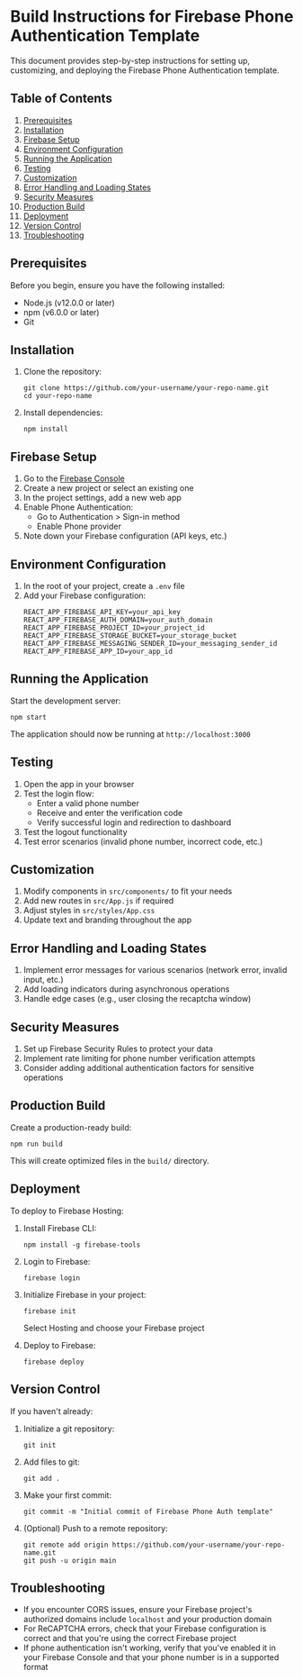 # Build Instructions for Firebase Phone Authentication Template

This document provides step-by-step instructions for setting up, customizing, and deploying the Firebase Phone Authentication template.

## Table of Contents

1. [Prerequisites](#prerequisites)
2. [Installation](#installation)
3. [Firebase Setup](#firebase-setup)
4. [Environment Configuration](#environment-configuration)
5. [Running the Application](#running-the-application)
6. [Testing](#testing)
7. [Customization](#customization)
8. [Error Handling and Loading States](#error-handling-and-loading-states)
9. [Security Measures](#security-measures)
10. [Production Build](#production-build)
11. [Deployment](#deployment)
12. [Version Control](#version-control)
13. [Troubleshooting](#troubleshooting)

## Prerequisites

Before you begin, ensure you have the following installed:
- Node.js (v12.0.0 or later)
- npm (v6.0.0 or later)
- Git

## Installation

1. Clone the repository:
   ```
   git clone https://github.com/your-username/your-repo-name.git
   cd your-repo-name
   ```

2. Install dependencies:
   ```
   npm install
   ```

## Firebase Setup

1. Go to the [Firebase Console](https://console.firebase.google.com/)
2. Create a new project or select an existing one
3. In the project settings, add a new web app
4. Enable Phone Authentication:
   - Go to Authentication > Sign-in method
   - Enable Phone provider
5. Note down your Firebase configuration (API keys, etc.)

## Environment Configuration

1. In the root of your project, create a `.env` file
2. Add your Firebase configuration:
   ```
   REACT_APP_FIREBASE_API_KEY=your_api_key
   REACT_APP_FIREBASE_AUTH_DOMAIN=your_auth_domain
   REACT_APP_FIREBASE_PROJECT_ID=your_project_id
   REACT_APP_FIREBASE_STORAGE_BUCKET=your_storage_bucket
   REACT_APP_FIREBASE_MESSAGING_SENDER_ID=your_messaging_sender_id
   REACT_APP_FIREBASE_APP_ID=your_app_id
   ```

## Running the Application

Start the development server:
```
npm start
```
The application should now be running at `http://localhost:3000`

## Testing

1. Open the app in your browser
2. Test the login flow:
   - Enter a valid phone number
   - Receive and enter the verification code
   - Verify successful login and redirection to dashboard
3. Test the logout functionality
4. Test error scenarios (invalid phone number, incorrect code, etc.)

## Customization

1. Modify components in `src/components/` to fit your needs
2. Add new routes in `src/App.js` if required
3. Adjust styles in `src/styles/App.css`
4. Update text and branding throughout the app

## Error Handling and Loading States

1. Implement error messages for various scenarios (network error, invalid input, etc.)
2. Add loading indicators during asynchronous operations
3. Handle edge cases (e.g., user closing the recaptcha window)

## Security Measures

1. Set up Firebase Security Rules to protect your data
2. Implement rate limiting for phone number verification attempts
3. Consider adding additional authentication factors for sensitive operations

## Production Build

Create a production-ready build:
```
npm run build
```
This will create optimized files in the `build/` directory.

## Deployment

To deploy to Firebase Hosting:

1. Install Firebase CLI:
   ```
   npm install -g firebase-tools
   ```

2. Login to Firebase:
   ```
   firebase login
   ```

3. Initialize Firebase in your project:
   ```
   firebase init
   ```
   Select Hosting and choose your Firebase project

4. Deploy to Firebase:
   ```
   firebase deploy
   ```

## Version Control

If you haven't already:

1. Initialize a git repository:
   ```
   git init
   ```

2. Add files to git:
   ```
   git add .
   ```

3. Make your first commit:
   ```
   git commit -m "Initial commit of Firebase Phone Auth template"
   ```

4. (Optional) Push to a remote repository:
   ```
   git remote add origin https://github.com/your-username/your-repo-name.git
   git push -u origin main
   ```

## Troubleshooting

- If you encounter CORS issues, ensure your Firebase project's authorized domains include `localhost` and your production domain
- For ReCAPTCHA errors, check that your Firebase configuration is correct and that you're using the correct Firebase project
- If phone authentication isn't working, verify that you've enabled it in your Firebase Console and that your phone number is in a supported format